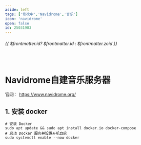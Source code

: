 ```yaml
---
aside: left
tags: ['修改中','Navidrome','音乐']
icon: 'navidrome'
open: false
id: 25031903
--- 
```

 
######  {{ $frontmatter.id? $frontmatter.id : $frontmatter.zoid }}
 
<br/>
 
# Navidrome自建音乐服务器

官网： https://www.navidrome.org/

## 1. 安装 docker 

```shell
# 安装 Docker
sudo apt update && sudo apt install docker.io docker-compose
# 启动 Docker 服务并设置开机自启
sudo systemctl enable --now docker
```


